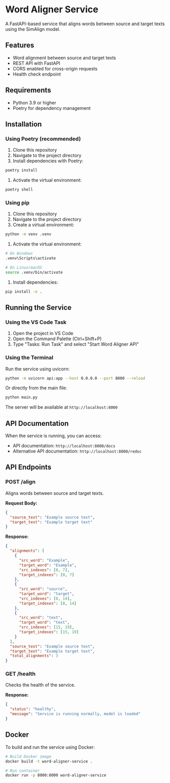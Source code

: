 # Word Aligner Service

A FastAPI-based service that aligns words between source and target texts using the SimAlign model.

## Features

- Word alignment between source and target texts
- REST API with FastAPI
- CORS enabled for cross-origin requests
- Health check endpoint

## Requirements

- Python 3.9 or higher
- Poetry for dependency management

## Installation

### Using Poetry (recommended)

1. Clone this repository
2. Navigate to the project directory
3. Install dependencies with Poetry:

```bash
poetry install
```

1. Activate the virtual environment:

```bash
poetry shell
```

### Using pip

1. Clone this repository
2. Navigate to the project directory
3. Create a virtual environment:

```bash
python -m venv .venv
```

1. Activate the virtual environment:

```bash
# On Windows
.venv\Scripts\activate

# On Linux/macOS
source .venv/bin/activate
```

1. Install dependencies:

```bash
pip install -e .
```

## Running the Service

### Using the VS Code Task

1. Open the project in VS Code
2. Open the Command Palette (Ctrl+Shift+P)
3. Type "Tasks: Run Task" and select "Start Word Aligner API"

### Using the Terminal

Run the service using uvicorn:

```bash
python -m uvicorn api:app --host 0.0.0.0 --port 8000 --reload
```

Or directly from the main file:

```bash
python main.py
```

The server will be available at `http://localhost:8000`

## API Documentation

When the service is running, you can access:

- API documentation: `http://localhost:8000/docs`
- Alternative API documentation: `http://localhost:8000/redoc`

## API Endpoints

### POST /align

Aligns words between source and target texts.

**Request Body:**

```json
{
  "source_text": "Example source text",
  "target_text": "Example target text"
}
```

**Response:**

```json
{
  "alignments": [
    {
      "src_word": "Example",
      "target_word": "Example",
      "src_indexes": [0, 7],
      "target_indexes": [0, 7]
    },
    {
      "src_word": "source",
      "target_word": "target",
      "src_indexes": [8, 14],
      "target_indexes": [8, 14]
    },
    {
      "src_word": "text",
      "target_word": "text",
      "src_indexes": [15, 19],
      "target_indexes": [15, 19]
    }
  ],
  "source_text": "Example source text",
  "target_text": "Example target text",
  "total_alignments": 3
}
```

### GET /health

Checks the health of the service.

**Response:**

```json
{
  "status": "healthy",
  "message": "Service is running normally, model is loaded"
}
```

## Docker

To build and run the service using Docker:

```bash
# Build Docker image
docker build -t word-aligner-service .

# Run container
docker run -p 8000:8000 word-aligner-service
```
